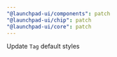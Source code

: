 ```yaml
---
"@launchpad-ui/components": patch
"@launchpad-ui/chip": patch
"@launchpad-ui/core": patch
---
```


Update `Tag` default styles
